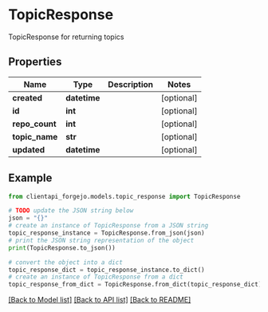 # TopicResponse

TopicResponse for returning topics

## Properties

Name | Type | Description | Notes
------------ | ------------- | ------------- | -------------
**created** | **datetime** |  | [optional] 
**id** | **int** |  | [optional] 
**repo_count** | **int** |  | [optional] 
**topic_name** | **str** |  | [optional] 
**updated** | **datetime** |  | [optional] 

## Example

```python
from clientapi_forgejo.models.topic_response import TopicResponse

# TODO update the JSON string below
json = "{}"
# create an instance of TopicResponse from a JSON string
topic_response_instance = TopicResponse.from_json(json)
# print the JSON string representation of the object
print(TopicResponse.to_json())

# convert the object into a dict
topic_response_dict = topic_response_instance.to_dict()
# create an instance of TopicResponse from a dict
topic_response_from_dict = TopicResponse.from_dict(topic_response_dict)
```
[[Back to Model list]](../README.md#documentation-for-models) [[Back to API list]](../README.md#documentation-for-api-endpoints) [[Back to README]](../README.md)


